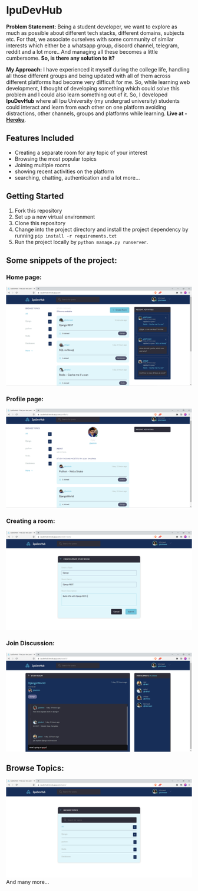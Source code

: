 # IpuDevHub

**Problem Statement:** Being a student developer, we want to explore as much as possible about different tech stacks, different domains, subjects etc. For that, we associate ourselves with some community of similar interests which either be a
whatsapp group, discord channel, telegram, reddit and a lot more.. And managing all these becomes a little cumbersome. **So, is there any solution to it?**

**My Approach:** I have experienced it myself during the college life, handling all those different groups and being updated with all of them across different platforms had become very difficult for me. So, while learning web development, I thought of developing something which could solve this problem and I could also learn something out of it. So, I developed  **IpuDevHub** where all Ipu University (my undergrad university) students could interact and learn from each other on one platform avoiding distractions, other channels, groups and platforms while learning. **Live at - [Heroku](https://ipudevhub.herokuapp.com/)**.

## Features Included
  - Creating a separate room for any topic of your interest
  - Browsing the most popular topics
  - Joining multiple rooms
  - showing recent activities on the platform
  - searching, chatting, authentication and a lot more...

## Getting Started 
1. Fork this repository
2. Set up a new virtual environment
3. Clone this repository
4. Change into the project directory and install the project dependency by running `pip install -r requirements.txt`
5. Run the project locally by `python manage.py runserver`.

## Some snippets of the project:

### Home page:
![home](snaps/home.png)
  
### Profile page:
![](snaps/profile.png)
  
### Creating a room:
![about](snaps/create-room.png)
  
### Join Discussion:
![services](snaps/discussion.png)
  
## Browse Topics:
![contact us](snaps/browsing.png)
                                                                                             And many more...
